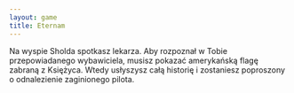 ```yaml
---
layout: game
title: Eternam
---
```


Na wyspie Sholda spotkasz lekarza. Aby rozpoznał w Tobie 
przepowiadanego
wybawiciela, musisz pokazać amerykańską flagę zabraną z Księżyca.
Wtedy usłyszysz całą historię i zostaniesz poproszony o odnalezienie
zaginionego pilota.

